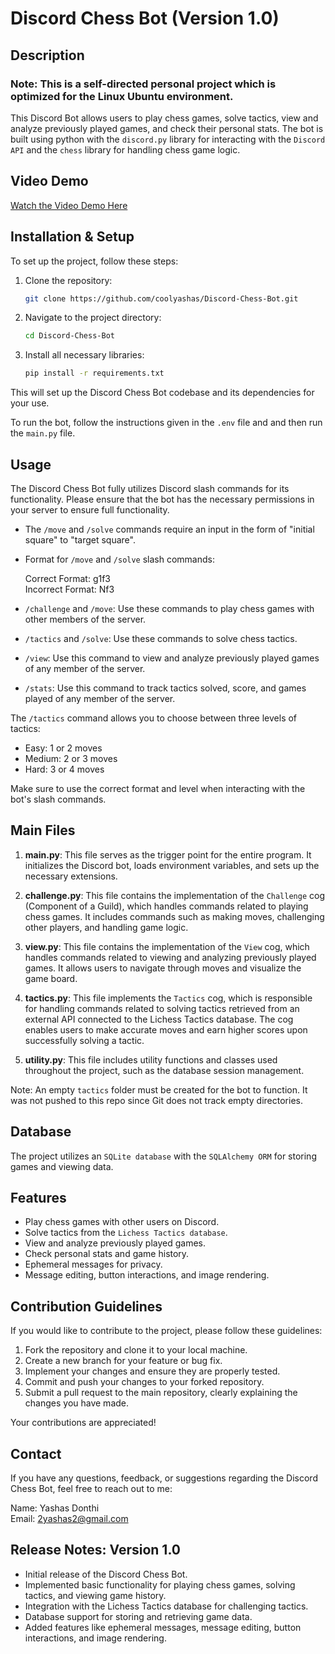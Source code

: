 # Discord Chess Bot (Version 1.0)

## Description

### Note: This is a self-directed personal project which is optimized for the Linux Ubuntu environment.

This Discord Bot allows users to play chess games, solve tactics, view and analyze previously played games, and check their personal stats. The bot is built using python with the `discord.py` library for interacting with the `Discord API` and the `chess` library for handling chess game logic.

## Video Demo

[Watch the Video Demo Here](https://youtu.be/vSPYnxuu5gE)

## Installation & Setup

To set up the project, follow these steps:

1. Clone the repository:

    ```bash
    git clone https://github.com/coolyashas/Discord-Chess-Bot.git
    ```

2. Navigate to the project directory:

    ```bash
    cd Discord-Chess-Bot
    ```

3. Install all necessary libraries:

    ```bash
    pip install -r requirements.txt
    ```

This will set up the Discord Chess Bot codebase and its dependencies for your use.

To run the bot, follow the instructions given in the `.env` file and and then run the `main.py` file.

## Usage

The Discord Chess Bot fully utilizes Discord slash commands for its functionality. Please ensure that the bot has the necessary permissions in your server to ensure full functionality.

- The `/move` and `/solve` commands require an input in the form of "initial square" to "target square".

- Format for `/move` and `/solve` slash commands:

  Correct Format:   g1f3  
  Incorrect Format: Nf3

- `/challenge` and `/move`:  Use these commands to play chess games with other members of the server.

- `/tactics` and `/solve`:  Use these commands to solve chess tactics.

- `/view`:  Use this command to view and analyze previously played games of any member of the server.

- `/stats`:  Use this command to track tactics solved, score, and games played of any member of the server.

The `/tactics` command allows you to choose between three levels of tactics:

- Easy:   1 or 2 moves
- Medium: 2 or 3 moves
- Hard:   3 or 4 moves

Make sure to use the correct format and level when interacting with the bot's slash commands.

## Main Files

1. **main.py**: This file serves as the trigger point for the entire program. It initializes the Discord bot, loads environment variables, and sets up the necessary extensions.

2. **challenge.py**: This file contains the implementation of the `Challenge` cog (Component of a Guild), which handles commands related to playing chess games. It includes commands such as making moves, challenging other players, and handling game logic.

3. **view.py**: This file contains the implementation of the `View` cog, which handles commands related to viewing and analyzing previously played games. It allows users to navigate through moves and visualize the game board.

4. **tactics.py**: This file implements the `Tactics` cog, which is responsible for handling commands related to solving tactics retrieved from an external API connected to the Lichess Tactics database. The cog enables users to make accurate moves and earn higher scores upon successfully solving a tactic.

5. **utility.py**: This file includes utility functions and classes used throughout the project, such as the database session management.

Note: An empty `tactics` folder must be created for the bot to function. It was not pushed to this repo since Git does not track empty directories.

## Database

The project utilizes an `SQLite database` with the `SQLAlchemy ORM` for storing games and viewing data.

## Features

- Play chess games with other users on Discord.
- Solve tactics from the `Lichess Tactics database`.
- View and analyze previously played games.
- Check personal stats and game history.
- Ephemeral messages for privacy.
- Message editing, button interactions, and image rendering.

## Contribution Guidelines

If you would like to contribute to the project, please follow these guidelines:

1. Fork the repository and clone it to your local machine.
2. Create a new branch for your feature or bug fix.
3. Implement your changes and ensure they are properly tested.
4. Commit and push your changes to your forked repository.
5. Submit a pull request to the main repository, clearly explaining the changes you have made.

Your contributions are appreciated!

## Contact

If you have any questions, feedback, or suggestions regarding the Discord Chess Bot, feel free to reach out to me:

Name: Yashas Donthi  
Email: 2yashas2@gmail.com

## Release Notes: Version 1.0

- Initial release of the Discord Chess Bot.
- Implemented basic functionality for playing chess games, solving tactics, and viewing game history.
- Integration with the Lichess Tactics database for challenging tactics.
- Database support for storing and retrieving game data.
- Added features like ephemeral messages, message editing, button interactions, and image rendering.
